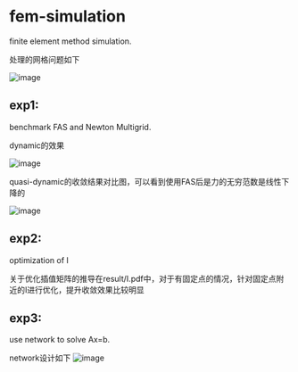# fem-simulation
finite element method simulation.

处理的网格问题如下

![image](https://github.com/caixiao-0725/fem-simulation/tree/main/result/mesh.png )

## exp1:

benchmark   FAS and Newton Multigrid.

dynamic的效果

![image](https://github.com/caixiao-0725/fem-simulation/tree/main/result/dynamic.gif )   

quasi-dynamic的收敛结果对比图，可以看到使用FAS后是力的无穷范数是线性下降的

![image](https://github.com/caixiao-0725/fem-simulation/tree/main/result/exp1.png )  

## exp2:

optimization of I

关于优化插值矩阵的推导在result/I.pdf中，对于有固定点的情况，针对固定点附近的I进行优化，提升收敛效果比较明显

## exp3:

use network to solve Ax=b.

network设计如下
![image](https://github.com/caixiao-0725/fem-simulation/tree/main/result/exp3.png )  
